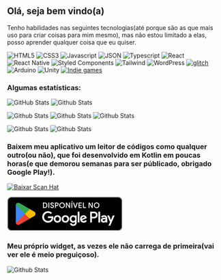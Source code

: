 ## Olá, seja bem vindo(a)

Tenho habilidades nas seguintes tecnologias(até porque são as que mais uso para criar coisas para mim mesmo), mas não estou limitado a elas, posso aprender qualquer coisa que eu quiser.

![HTML5](https://img.shields.io/badge/HTML5-E34F26?style=for-the-badge&logo=html5&logoColor=white)
![CSS3](https://img.shields.io/badge/CSS3-1572B6?style=for-the-badge&logo=css3&logoColor=white)
![Javascript](https://img.shields.io/badge/JavaScript-323330?style=for-the-badge&logo=javascript&logoColor=F7DF1E)
![JSON](https://img.shields.io/badge/json-5E5C5C?style=for-the-badge&logo=json&logoColor=white)
![Typescript](https://img.shields.io/badge/TypeScript-007ACC?style=for-the-badge&logo=typescript&logoColor=white)
![React](https://img.shields.io/badge/React-20232A?style=for-the-badge&logo=react&logoColor=61DAFB)
![React Native](https://img.shields.io/badge/React_Native-20232A?style=for-the-badge&logo=react&logoColor=61DAFB)
![Styled Components](https://img.shields.io/badge/styled--components-DB7093?style=for-the-badge&logo=styled-components&logoColor=white)
![Tailwind](https://img.shields.io/badge/Tailwind_CSS-38B2AC?style=for-the-badge&logo=tailwind-css&logoColor=white)
![WordPress](https://img.shields.io/badge/WordPress-%23117AC9.svg?style=for-the-badge&logo=WordPress&logoColor=white)
[![glitch](https://img.shields.io/badge/Glitch-2800ff?style=for-the-badge&logo=glitch&logoColor=white)](https://glitch.com/@Alex5ander)
![Arduino](https://img.shields.io/badge/-Arduino-00979D?style=for-the-badge&logo=Arduino&logoColor=white)
![Unity](https://img.shields.io/badge/unity-%23000000.svg?style=for-the-badge&logo=unity&logoColor=white)
[![Indie games](https://img.shields.io/badge/Itch.io-FA5C5C?style=for-the-badge&logo=itchdotio&logoColor=white)](https://alex5ander.itch.io/)

### Algumas estatísticas:

![GitHub Stats](https://github-readme-stats.vercel.app/api?username=Alex5ander&show_icons=true&theme=dark&hide_title=true)
![Github Stats](https://github-readme-stats.vercel.app/api/top-langs/?username=Alex5ander&show_icons=true&theme=dark&layout=compact)

![Github Stats](http://github-profile-summary-cards.vercel.app/api/cards/profile-details?username=Alex5ander&theme=dark)
![Github Stats](http://github-profile-summary-cards.vercel.app/api/cards/stats?username=Alex5ander&theme=dark)
![Github Stats](http://github-profile-summary-cards.vercel.app/api/cards/productive-time?username=Alex5ander&theme=dark&utcOffset=8)

![Github Stats](http://github-profile-summary-cards.vercel.app/api/cards/repos-per-language?username=Alex5ander&theme=dark)
![Github Stats](http://github-profile-summary-cards.vercel.app/api/cards/most-commit-language?username=Alex5ander&theme=dark)

### Baixem meu aplicativo um leitor de códigos como qualquer outro(ou não), que foi desenvolvido em Kotlin em poucas horas(e que demorou semanas para ser públicado, obrigado Google Play!).

<p>
  <a href='https://scan-hat.br.uptodown.com/android' title='Baixar Scan Hat' target='_blank'>
    <img src='https://stc.utdstc.com/img/mediakit/download-gio-big.png' alt='Baixar Scan Hat'>
  </a>
</p>

<p>
  <a href='https://play.google.com/store/apps/details?id=br.com.alexsander.leitor' title='Baixar Scan Hat' target='_blank'>
    <img src='https://raw.githubusercontent.com/Alex5ander/Scan-Hat/refs/heads/main/GetItOnGooglePlay_Badge_Web_color_Portuguese-BR.png' alt='Baixar Scan Hat'>
  </a>
</p>

### Meu próprio widget, as vezes ele não carrega de primeira(vai ver ele é meio preguiçoso).
![Github Stats](https://github-widget.onrender.com/api/visit)
